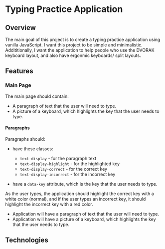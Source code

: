# Typing Practice Application

## Overview
The main goal of this project is to create a typing practice application using vanilla JavaScript. I want this project to be simple and minimalistic. Addititionally, I want the application to help people who use the DVORAK keyboard layout, and also have ergonmic keyboards/ split layouts.

## Features

### Main Page
The main page should contain:

- A paragraph of text that the user will need to type.
- A picture of a keyboard, which highlights the key that the user needs to type.

#### Paragraphs
Paragraphs should:
- have these classes:
    - `text-display` - for the paragraph text
    - `text-display-highlight` - for the highlighted key
    - `text-display-correct` - for the correct key
    - `text-display-incorrect` - for the incorrect key

- have a `data-key` attribute, which is the key that the user needs to type.

As the user types, the application should highlight the correct key with a white color (normal), and if the user types an incorrect key, it should highlight the incorrect key with a red color.

- Application will have a paragraph of text that the user will need to type.
- Application will have a picture of a keyboard, which highlights the key that the user needs to type.



## Technologies


